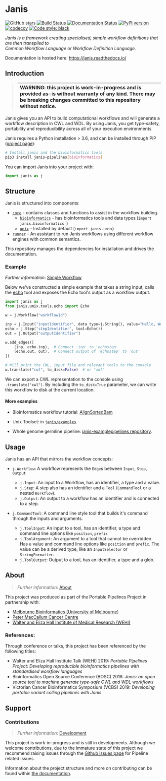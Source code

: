 

# Janis  


![GitHub stars](https://img.shields.io/github/stars/PMCC-BioinformaticsCore/janis.svg?style=social)  [![Build Status](https://travis-ci.org/PMCC-BioinformaticsCore/janis.svg?branch=master)](https://travis-ci.org/PMCC-BioinformaticsCore/janis)  [![Documentation Status](https://readthedocs.org/projects/janis/badge/?version=latest)](https://janis.readthedocs.io/en/latest/?badge=latest)  [![PyPI version](https://badge.fury.io/py/janis-pipelines.svg)](https://badge.fury.io/py/janis-pipelines)  [![codecov](https://codecov.io/gh/PMCC-BioinformaticsCore/janis/branch/master/graph/badge.svg)](https://codecov.io/gh/PMCC-BioinformaticsCore/janis) [![Code style: black](https://img.shields.io/badge/code%20style-black-000000.svg)](https://github.com/ambv/black)
  
  
_Janis is a framework creating specialised, simple workflow definitions that are then transpiled to   
Common Workflow Language or Workflow Definition Language._  
  
Documentation is hosted here: https://janis.readthedocs.io/  
  
## Introduction  

>| WARNING: this project is work-in-progress and is provided as-is without warranty of any kind. There may be breaking changes committed to this repository without notice. |
>|:--------------------------------------------------------------------------------------------------------------------------------------------------------------------------|


Janis gives you an API to build computational workflows and will generate
a workflow description in CWL and WDL. By using Janis, you get type-safety,
portability and reproducibility across all of your execution environments.


Janis requires a Python installation > 3.6, and can be installed through PIP 
([project page](https://pypi.org/project/janis-pipelines/)):  
  
```bash
# Install janis and the bioinformatics tools
pip3 install janis-pipelines[bioinformatics]  
```  
  
You can import Janis into your project with:  
```python  
import janis as j  
```

## Structure

Janis is structured into components:

- [`core`](https://github.com/PMCC-BioinformaticsCore/janis-core) - contains classes and functions to assist in the workflow building. 
    - [`bioinformatics`](https://github.com/PMCC-BioinformaticsCore/janis-bioinformatics) - has bioinformatics tools and data types (`import janis.bioinformatics
`)
    - [`unix`](https://github.com/PMCC-BioinformaticsCore/janis-unix) - Installed by default (`import janis.unix`)
- [`runner`](https://github.com/PMCC-BioinformaticsCore/janis-runner) - An assistant to run Janis workflows using different workflow engines with common semantics.



This repository manages the dependencies for installation and drives the documentation.

### Example  
  
_Further information_: [Simple Workflow](https://janis.readthedocs.io/en/latest/tutorials/echo.html)  
  
Below we've constructed a simple example that takes a string input, calls the 
[echo](https://janis.readthedocs.io/en/latest/tools/unix/echo.html) tool and exposes the 
Echo tool's output as a workflow output.  
  
```python  
import janis as j
from janis.unix.tools.echo import Echo

w = j.Workflow("workflowId")

inp = j.Input("inputIdentifier", data_type=j.String(), value="Hello, World!")
echo = j.Step("stepIdentifier", tool=Echo())
out = j.Output("outputIdentifier")

w.add_edges([
    (inp, echo.inp),  # Connect 'inp' to 'echostep'
    (echo.out, out),  # Connect output of 'echostep' to 'out'
])

# Will print the CWL, input file and relevant tools to the console
w.translate("cwl", to_disk=False)  # or "wdl"

```

We can export a CWL representation to the console using `.translate("cwl")`. By including the 
`to_disk=True` parameter, we can write this workflow to disk at the current location. 
  
#### More examples  

- Bioinformatics workflow tutorial: [AlignSortedBam](https://janis.readthedocs.io/en/latest/tutorials/alignsortedbam.html)
- Unix Toolset: in [`janis/examples`](https://github.com/PMCC-BioinformaticsCore/janis/tree/master/janis/examples).   

- Whole genome germline pipeline: [janis-examplepipelines repository](https://github.com/PMCC-BioinformaticsCore/janis-examplepipelines).  

## Usage

Janis has an API that mirrors the workflow concepts:

- `j.Workflow`: A workflow represents the `Edge`s between `Input`, `Step`, `Output`
  - `j.Input`: An input to a Workflow, has an identifier, a type and a value.
  - `j.Step`: A step also has an identifier and a `Tool` (`CommandTool` or a nested `Workflow`).
  - `j.Output`: An output to a workflow has an identifier and is connected to a step.
  
- `j.CommandTool`: A command line style tool that builds it's command through the inputs and arguments. 
  - `j.ToolInput`: An input to a tool, has an identifier, a type and command line options like `position`, `prefix`
  - `j.ToolArgument`: An argument to a tool that cannot be overridden. Has a value and command line options 
        like `position` and  `prefix`. The value can be a derived type, like an `InputSelector` or `StringFormatter`. 
  - `j.ToolOutput`: Output to a tool, has an identifier, a type and a glob.
  
## About  
  
> _Further information_: [About](https://janis.readthedocs.io/en/latest/about.html)   
  
This project was produced as part of the Portable Pipelines Project in partnership with:    
- [Melbourne Bioinformatics (University of Melbourne) ](https://www.melbournebioinformatics.org.au/)    
- [Peter MacCallum Cancer Centre](https://www.petermac.org/)    
- [Walter and Eliza Hall Institute of Medical Research (WEHI) ](https://www.wehi.edu.au/)    

### References:

Through conference or talks, this project has been referenced by the following titles:

- Walter and Eliza Hall Institute Talk (WEHI) 2019: _Portable Pipelines Project: Developing reproducible bioinformatics pipelines with standardised workflow languages_
- Bioinformatics Open Source Conference (BOSC) 2019: _Janis: an open source tool to machine generate type-safe CWL and WDL workflows_
- Victorian Cancer Bioinformatics Symposium (VCBS) 2019: _Developing portable variant calling pipelines with Janis_
  
  
## Support  
  
### Contributions  
  
> _Further information_: [Development](https://janis.readthedocs.io/en/latest/development/)  
  
This project is work-in-progress and is still in developments. Although we welcome contributions,  due to the immature state of this project we recommend raising issues through the [Github issues page](https://github.com/PMCC-BioinformaticsCore/janis/issues) for Pipeline related issues.  

Information about the project structure and more on contributing can be found within [the documentation](https://janis.readthedocs.io/en/latest/development/).